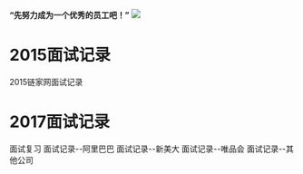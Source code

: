 **“先努力成为一个优秀的员工吧！”**
![](http://i.imgur.com/wS8GpHY.png)

# 2015面试记录 #
2015链家网面试记录

# 2017面试记录 #
面试复习
面试记录--阿里巴巴
面试记录--新美大
面试记录--唯品会
面试记录--其他公司
